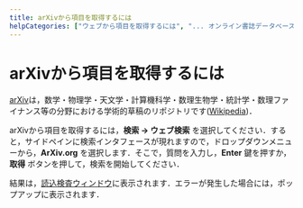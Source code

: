 ```yaml
---
title: arXivから項目を取得するには
helpCategories: ["ウェブから項目を取得するには", "... オンライン書誌データベースを使用して"]
---
```


# arXivから項目を取得するには

[arXiv](https://arxiv.org/)は，数学・物理学・天文学・計算機科学・数理生物学・統計学・数理ファイナンス等の分野における学術的草稿のリポジトリです([Wikipedia](https://ja.wikipedia.org/wiki/ArXiv))．

arXivから項目を取得するには，**検索 → ウェブ検索** を選択してください．すると，サイドペインに検索インタフェースが現れますので，ドロップダウンメニューから，**ArXiv.org** を選択します．そこで，質問を入力し，**Enter** 鍵を押すか，**取得** ボタンを押して，検索を開始してください．

結果は，[読込検査ウィンドウ](ImportInspectionDialog)に表示されます．エラーが発生した場合には，ポップアップに表示されます．
